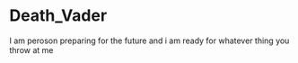 # Death_Vader
I am peroson preparing for the future and i am ready for whatever thing you throw at me
